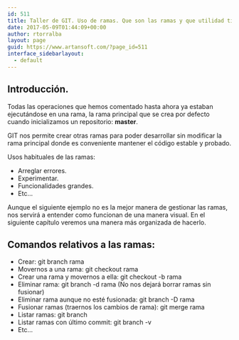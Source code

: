 ```yaml
---
id: 511
title: Taller de GIT. Uso de ramas. Que son las ramas y que utilidad tienen.
date: 2017-05-09T01:44:09+00:00
author: rtorralba
layout: page
guid: https://www.artansoft.com/?page_id=511
interface_sidebarlayout:
  - default
---
```

## Introducción.

Todas las operaciones que hemos comentado hasta ahora ya estaban ejecutándose en una rama, la rama principal que se crea por defecto cuando inicializamos un repositorio: **master**.

GIT nos permite crear otras ramas para poder desarrollar sin modificar la rama principal donde es conveniente mantener el código estable y probado.

Usos habituales de las ramas:

  * Arreglar errores.
  * Experimentar.
  * Funcionalidades grandes.
  * Etc&#8230;

Aunque el siguiente ejemplo no es la mejor manera de gestionar las ramas, nos servirá a entender como funcionan de una manera visual. En el siguiente capítulo veremos una manera más organizada de hacerlo.

<amp-img layout="responsive" class="alignnone wp-image-519" src="https://www.artansoft.com/wp-content/uploads/2017/05/ramas_con_merge_3_way.svg_-212x300.png" alt="Ejemplo de ramas con GIT" width="407" height="576" srcset="https://www.artansoft.com/wp-content/uploads/2017/05/ramas_con_merge_3_way.svg_-212x300.png 212w, https://www.artansoft.com/wp-content/uploads/2017/05/ramas_con_merge_3_way.svg_-724x1024.png 724w, https://www.artansoft.com/wp-content/uploads/2017/05/ramas_con_merge_3_way.svg_.png 744w" sizes="(max-width: 407px) 100vw, 407px"></amp-img>

## Comandos relativos a las ramas:

  * Crear: git branch rama
  * Movernos a una rama: git checkout rama
  * Crear una rama y movernos a ella: git checkout -b rama
  * Eliminar rama: git branch -d rama (No nos dejará borrar ramas sin fusionar)
  * Eliminar rama aunque no esté fusionada: git branch -D rama
  * Fusionar ramas (traernos los cambios de rama): git merge rama
  * Listar ramas: git branch
  * Listar ramas con último commit: git branch -v
  * Etc&#8230;
